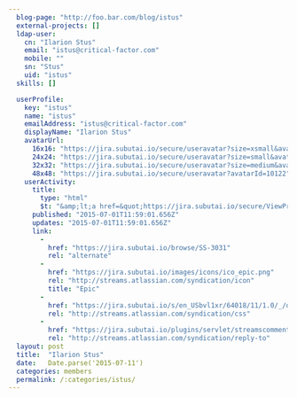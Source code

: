 ```yaml
---
  blog-page: "http://foo.bar.com/blog/istus"
  external-projects: []
  ldap-user: 
    cn: "Ilarion Stus"
    email: "istus@critical-factor.com"
    mobile: ""
    sn: "Stus"
    uid: "istus"
  skills: []

  userProfile: 
    key: "istus"
    name: "istus"
    emailAddress: "istus@critical-factor.com"
    displayName: "Ilarion Stus"
    avatarUrl: 
      16x16: "https://jira.subutai.io/secure/useravatar?size=xsmall&avatarId=10122"
      24x24: "https://jira.subutai.io/secure/useravatar?size=small&avatarId=10122"
      32x32: "https://jira.subutai.io/secure/useravatar?size=medium&avatarId=10122"
      48x48: "https://jira.subutai.io/secure/useravatar?avatarId=10122"
    userActivity: 
      title: 
        type: "html"
        $t: "&amp;lt;a href=&quot;https://jira.subutai.io/secure/ViewProfile.jspa?name=istus&quot; class=&quot;activity-item-user activity-item-author&quot;&amp;gt;Ilarion Stus&amp;lt;/a&amp;gt; updated the Epic Child of &amp;lt;a href=&quot;https://jira.subutai.io/browse/SS-3031&quot;&amp;gt;SS-3031 - The Subutai UI must be redesigned to be lighter, more user-friendly, ergonomic and modern&amp;lt;/a&amp;gt;"
      published: "2015-07-01T11:59:01.656Z"
      updates: "2015-07-01T11:59:01.656Z"
      link: 
        - 
          href: "https://jira.subutai.io/browse/SS-3031"
          rel: "alternate"
        - 
          href: "https://jira.subutai.io/images/icons/ico_epic.png"
          rel: "http://streams.atlassian.com/syndication/icon"
          title: "Epic"
        - 
          href: "https://jira.subutai.io/s/en_USbvl1xr/64018/11/1.0/_/download/resources/jira.webresources:global-static/wiki-renderer.css"
          rel: "http://streams.atlassian.com/syndication/css"
        - 
          href: "https://jira.subutai.io/plugins/servlet/streamscomments/issues/SS-3031"
          rel: "http://streams.atlassian.com/syndication/reply-to"
  layout: post
  title:  "Ilarion Stus"
  date:   Date.parse('2015-07-11')
  categories: members
  permalink: /:categories/istus/
---
```

